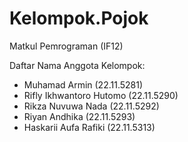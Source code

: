 # Kelompok.Pojok
Matkul Pemrograman (IF12)

Daftar Nama Anggota Kelompok:
- Muhamad Armin (22.11.5281)
- Rifly Ikhwantoro Hutomo (22.11.5290)
- Rikza Nuvuwa Nada (22.11.5292)
- Riyan Andhika (22.11.5293)
- Haskarii Aufa Rafiki (22.11.5313)
